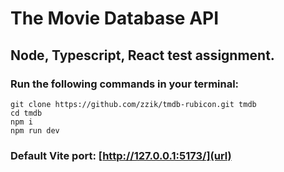 # The Movie Database API
## Node, Typescript, React test assignment.

### Run the following commands in your terminal:
```
git clone https://github.com/zzik/tmdb-rubicon.git tmdb
cd tmdb
npm i
npm run dev
```

### Default Vite port: [http://127.0.0.1:5173/](url)
